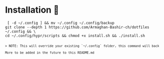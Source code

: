 # Installation 🚀 

<pre><code> [ -d ~/.config ] && mv ~/.config ~/.config/backup
git clone --depth 1 https://github.com/Armaghan-Bashir-ch/dotfiles ~/.config && \
cd ~/.config/hypr/scripts && chmod +x install.sh && ./install.sh <code><pre>

> NOTE: This will override your existing `~/.config` folder, this command will backup it inside `~/.config/backup`.

More to be added in the future to this README.md
